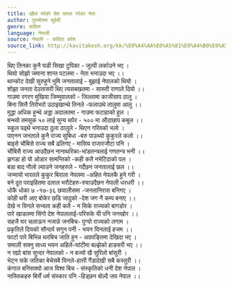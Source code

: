 ```yaml
---
title: खौल परेको देश दाम्ला परेका नेता
author: पुरुषोत्तम सुवेदी
genre: कविता
language: नेपाली
source: नेपाली - कविता कोश
source_link: http://kavitakosh.org/kk/%E0%A4%AA%E0%A5%81%E0%A4%B0%E0%A5%81%E0%A4%B7%E0%A5%8B%E0%A4%A4%E0%A5%8D%E0%A4%A4%E0%A4%AE_%E0%A4%B8%E0%A5%81%E0%A4%B5%E0%A5%87%E0%A4%A6%E0%A5%80
---
```


थिए तिनका कुनै घडी सिखा टुपिका - जुल्पी लर्काउने भए ।  
थियो सोझो जमाना शान्त पटलमा - नेता भनाउदा भए ।।  
थान्कोट देखी सुरुहुने भुमि जनतालाई - बुझाई नेपालको थियो ।  
शोझा जनता देउतासरी थिए त्यसबखतमा - सास्ती राणाले दियो ।।  
गाउमा रगरग मुखिया जिम्मुवालको - जिल्लामा काजीसाप ठालु ।  
बिना सित्तै तिरोभरो उठाइखान्थे तिनले -फलाउथे तालुमा आलु ।।  
मुद्धा अधिक हुन्थे अड्डा अदालतमा - गाउमा फटाहाको हुल ।  
बन्थ्यो तमसुक ५० लाई सुन्य थपेर - ५०० मा औठाछाप कबुल ।।  
स्कूल पढ्थे भनाउदा ठुला ठालुले - थिएन गरिवको भलो ।  
पाएनन जनताले कुनै राज्य सुबिधा -बरु पाउथ्यो कुकुरले कलो ।।  
बाइसे चौबिसे राज्य सबै ढलिगए - मासिय राजारजौटा पनि ।  
चौबिसै राज्य आउदैछन नानाथरिका-भांडतन्त्रलाई गणतन्त्र भनी ।।  
झगडा हो यो ओडार सामन्तिको -कही कतै नभेटिदाको पल ।  
बडा बाद नौलो ल्याउने जनहरुले - गर्दैछन जनतालाई छल ।।  
जन्मायो भारतले कुकुर बिराला नेपलमा -अहित नेपलकै हुने गरी ।  
बने दुत पराइहितमा दलाल भरौटेहरु-रुवाउदैछन नेपाली धरधरी ।।  
धोकै धोका ७ -१७-३६ छयालीसमा -जनतानिरास बनिगए ।  
कोही थरी आए बोकेर छडि जादुको -देश जग नै कम्प बनाए ।।  
देखे न यिनले सभ्यता कही कतै - न सिके राज्यको बागडोर ।  
पारे खाडलमा सिंगो देश नेपाललाई-परिसके यी पनि जनखोर ।।  
सहजै घर चलाऊन नजान्ने जनबिच- पुग्यो राज्यको लगाम ।  
प्रकृतिले दियको सौन्दर्य सगुन पनी - भयन यिनलाई हजम ।।  
फाटो पारे बिभिन्न थरबिच जाति हुन - अग्रपङ्तिमा देखिदा भए ।  
समाली सक्नु साध्य भयन अहिले-घांटीमा बल्झेको हाडसरी भए ।।  
न रह्यो बांस सुन्दर नेपालको - न बज्यो खै सुरिलो बांसुरी ।  
भेट्न सके जतिका बेचेसबै यिनले-हात्ती गैंडादेखी सबै कस्तुरी ।।  
कंगाल बनिसक्यो आज विश्व बिच - संस्कृतिको धनी देश नेपाल ।  
नास्तिकहरु बिर्सें धर्म संस्कार पनि -हिड्छन बोल्दै जय नेपाल ।।
